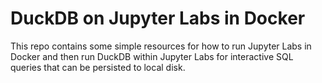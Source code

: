 # DuckDB on Jupyter Labs in Docker
This repo contains some simple resources for how to run Jupyter Labs in Docker
and then run DuckDB within Jupyter Labs for interactive SQL queries that
can be persisted to local disk.

